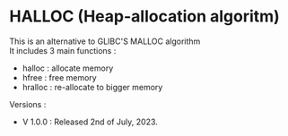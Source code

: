 # HALLOC (Heap-allocation algoritm)
This is an alternative to GLIBC'S MALLOC algorithm  
It includes 3 main functions :
- halloc : allocate memory
- hfree : free memory
- hralloc : re-allocate to bigger memory

Versions : 
- V 1.0.0 : Released 2nd of July, 2023.
